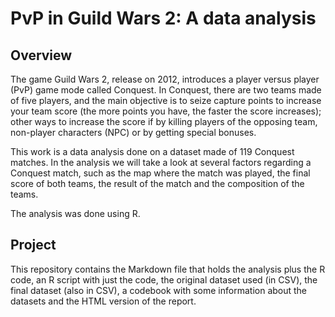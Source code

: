 # PvP in Guild Wars 2: A data analysis

## Overview

The game Guild Wars 2, release on 2012, introduces a player versus player (PvP)
game mode called Conquest. In Conquest, there are two teams made of five players,
and the main objective is to seize capture points to increase your team score
(the more points you have, the faster the score increases); other ways to increase
the score if by killing players of the opposing team, non-player characters (NPC)
or by getting special bonuses.

This work is a data analysis done on a dataset made of 119 Conquest matches. In
the analysis we will take a look at several factors regarding a Conquest match,
such as the map where the match was played, the final score of both teams, the result
of the match and the composition of the teams.

The analysis was done using R.

## Project

This repository contains the Markdown file that holds the analysis plus the R code, an R script with just the code, the original dataset used (in CSV), the final dataset (also in CSV), a codebook with some information about the datasets and the HTML version of the report.
